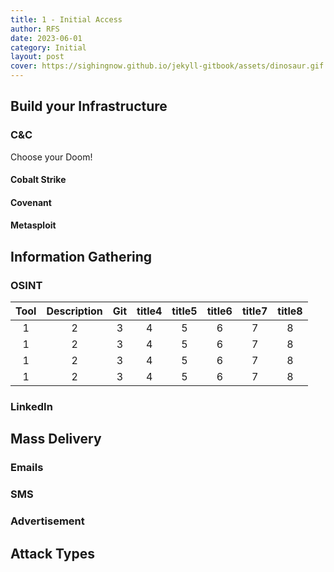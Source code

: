 ```yaml
---
title: 1 - Initial Access
author: RFS
date: 2023-06-01
category: Initial
layout: post
cover: https://sighingnow.github.io/jekyll-gitbook/assets/dinosaur.gif
---
```


## Build your Infrastructure


### C&C
Choose your Doom!
#### Cobalt Strike

#### Covenant

#### Metasploit


## Information Gathering

### OSINT

<div class="table-wrapper" markdown="block">

|Tool|Description|Git|title4|title5|title6|title7|title8|
|:-:|:-:|:-:|:-:|:-:|:-:|:-:|:-:|
|1|2|3|4|5|6|7|8|
|1|2|3|4|5|6|7|8|
|1|2|3|4|5|6|7|8|
|1|2|3|4|5|6|7|8|

</div>

### LinkedIn

## Mass Delivery

### Emails

### SMS

### Advertisement


## Attack Types

[1]: https://www.gigamon.com/products/access-traffic/network-taps.html